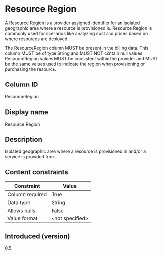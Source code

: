 # Resource Region

A Resource Region is a provider assigned identifier for an isolated geographic area where a resource is provisioned in. Resource Region is commonly used for scenarios like analyzing cost and prices based on where resources are deployed.

The ResourceRegion column MUST be present in the billing data. This column MUST be of type String and MUST NOT contain null values. ResourceRegion values MUST be consistent within the provider and MUST be the same values used to indicate the region when provisioning or purchasing the resource.

## Column ID

ResourceRegion

## Display name

Resource Region

## Description

Isolated geographic area where a resource is provisioned in and/or a service is provided from.

## Content constraints

| Constraint      | Value           |
|-----------------|-----------------|
| Column required | True            |
| Data type       | String          |
| Allows nulls    | False           |
| Value format    | \<not specified> |

## Introduced (version)

0.5
